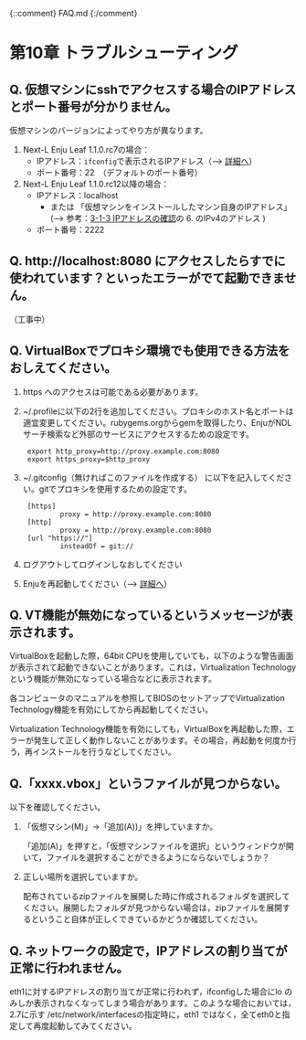 {::comment} FAQ.md {:/comment}
<a name="10" />

第10章 トラブルシューティング
==============================

## Q. 仮想マシンにsshでアクセスする場合のIPアドレスとポート番号が分かりません。

仮想マシンのバージョンによってやり方が異なります。

1. Next-L Enju Leaf 1.1.0.rc7の場合：
   * IPアドレス：```ifconfig```で表示されるIPアドレス（--> [詳細へ](enju_install_vm_4.html#4-5-rc7)）
   * ポート番号：22　（デフォルトのポート番号）
2. Next-L Enju Leaf 1.1.0.rc12以降の場合：
   * IPアドレス：localhost 
      * または 「仮想マシンをインストールしたマシン自身のIPアドレス」(--> 参考：[3-1-3 IPアドレスの確認](enju_install_vm_3.html#3-1-3)の 6. のIPv4のアドレス )
   * ポート番号：2222

## Q. http://localhost:8080 にアクセスしたらすでに使われています？といったエラーがでて起動できません。

（工事中）

## Q. VirtualBoxでプロキシ環境でも使用できる方法をおしえてください。

1. https へのアクセスは可能である必要があります。
2. ~/.profileに以下の2行を追加してください。プロキシのホスト名とポートは適宜変更してください。rubygems.orgからgemを取得したり、EnjuがNDLサーチ検索など外部のサービスにアクセスするための設定です。

        export http_proxy=http://proxy.example.com:8080
        export https_proxy=$http_proxy

3. ~/.gitconfig（無ければこのファイルを作成する） に以下を記入してください。gitでプロキシを使用するための設定です。

        [https]
                proxy = http://proxy.example.com:8080
        [http]
                proxy = http://proxy.example.com:8080
        [url "https://"]
                insteadOf = git://

4. ログアウトしてログインしなおしてください
5. Enjuを再起動してください（--> [詳細へ](enju_install_vm_7.html#7-3)）

## Q. VT機能が無効になっているというメッセージが表示されます。

VirtualBoxを起動した際，64bit CPUを使用していても，以下のような警告画面が表示されて起動できないことがあります。これは，Virtualization Technologyという機能が無効になっている場合などに表示されます。

各コンピュータのマニュアルを参照してBIOSのセットアップでVirtualization Technology機能を有効にしてから再起動してください。

Virtualization Technology機能を有効にしても，VirtualBoxを再起動した際，エラーが発生して正しく動作しないことがあります。その場合，再起動を何度か行う，再インストールを行うなどしてください。

## Q.「xxxx.vbox」というファイルが見つからない。

以下を確認してください。

1. 「仮想マシン(M)」→「追加(A))」を押していますか。

   「追加(A)」を押すと，「仮想マシンファイルを選択」というウィンドウが開いて，ファイルを選択することができるようにならないでしょうか？

2. 正しい場所を選択していますか。

   配布されているzipファイルを展開した時に作成されるフォルダを選択してください。展開したフォルダが見つからない場合は，zipファイルを展開するということ自体が正しくできているかどうか確認してください。

## Q. ネットワークの設定で，IPアドレスの割り当てが正常に行われません。

eth1に対するIPアドレスの割り当てが正常に行われず，ifconfigした場合にlo のみしか表示されなくなってしまう場合があります。このような場合においては，2.7に示す /etc/network/interfacesの指定時に，eth1 ではなく，全てeth0と指定して再度起動してみてください。
